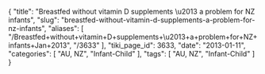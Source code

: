 {
    "title": "Breastfed without vitamin D supplements \u2013 a problem for NZ infants",
    "slug": "breastfed-without-vitamin-d-supplements-a-problem-for-nz-infants",
    "aliases": [
        "/Breastfed+without+vitamin+D+supplements+\u2013+a+problem+for+NZ+infants+Jan+2013",
        "/3633"
    ],
    "tiki_page_id": 3633,
    "date": "2013-01-11",
    "categories": [
        "AU, NZ",
        "Infant-Child"
    ],
    "tags": [
        "AU, NZ",
        "Infant-Child"
    ]
}